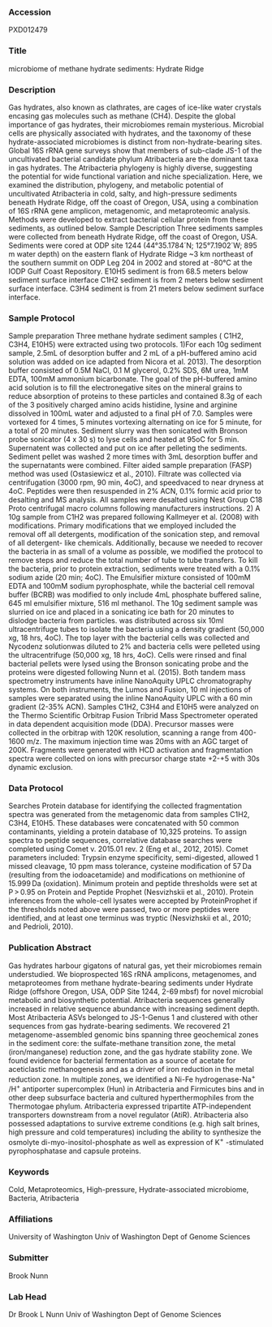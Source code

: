 ### Accession
PXD012479

### Title
microbiome of methane hydrate sediments: Hydrate Ridge

### Description
Gas hydrates, also known as clathrates, are cages of ice-like water crystals encasing gas molecules such as methane (CH4).   Despite the global importance of gas hydrates, their microbiomes remain mysterious. Microbial cells are physically associated with hydrates, and the taxonomy of these hydrate-associated microbiomes is distinct from non-hydrate-bearing sites.   Global 16S rRNA gene surveys show that members of sub-clade JS-1 of the uncultivated bacterial candidate phylum Atribacteria are the dominant taxa in gas hydrates.  The Atribacteria phylogeny is highly diverse, suggesting the potential for wide functional variation and niche specialization.   Here, we examined the distribution, phylogeny, and metabolic potential of uncultivated Atribacteria in cold, salty, and high-pressure sediments beneath Hydrate Ridge, off the coast of Oregon, USA, using a combination of 16S rRNA gene amplicon, metagenomic, and metaproteomic analysis.  Methods were developed to extract bacterial cellular protein from these sediments, as outlined below. Sample Description Three sediments samples were collected from beneath Hydrate Ridge, off the coast of Oregon, USA.  Sediments were cored at ODP site 1244 (44°35.1784´N; 125°7.1902´W; 895 m water depth) on the eastern flank of Hydrate Ridge ~3 km northeast of the southern summit on ODP Leg 204 in 2002 and stored at -80°C at the IODP Gulf Coast Repository. E10H5 sediment is from 68.5 meters below sediment surface interface C1H2 sediment is from 2 meters below sediment surface interface.   C3H4  sediment is from 21 meters below sediment surface interface.

### Sample Protocol
Sample preparation Three methane hydrate sediment samples ( C1H2, C3H4, E10H5) were extracted using two protocols. 1)For each 10g sediment sample, 2.5mL of desorption buffer and 2 mL of a pH-buffered amino acid solution was added on ice adapted from Nicora et al. 2013).  The desorption buffer consisted of 0.5M NaCl, 0.1 M glycerol, 0.2% SDS, 6M urea, 1mM EDTA, 100mM ammonium bicarbonate.  The goal of the pH-buffered amino acid solution is to fill the electronegative sites on the mineral grains to reduce absorption of proteins to these particles and contained 8.3g of each of the 3 positively charged amino acids histidine, lysine and arginine dissolved in 100mL water and adjusted to a final pH of 7.0.  Samples were vortexed for 4 times, 5 minutes vortexing alternating on ice for 5 minute, for a total of 20 minutes.  Sediment slurry was then sonicated with Bronson probe sonicator (4 x 30 s) to lyse cells and heated at 95oC for 5 min.  Supernatent was collected and put on ice after pelleting the sediments.  Sediment pellet was washed 2 more times with 3mL desorption buffer and the supernatants were combined.  Filter aided sample preparation (FASP) method was used (Ostasiewicz et al., 2010).  Filtrate was collected via centrifugation (3000 rpm, 90 min, 4oC), and speedvaced to near dryness at 4oC. Peptides were then resuspended in 2% ACN, 0.1% formic acid prior to desalting and MS analysis.   All samples were desalted using Nest Group C18 Proto centrifugal macro columns following manufacturers instructions.    2) A 10g sample from C1H2 was prepared following Kallmeyer et al. (2008) with modifications.  Primary modifications that we employed included the removal off all detergents, modification of the sonication step, and removal of all detergent- like chemicals.  Additionally, because we needed to recover the bacteria in as small of a volume as possible, we modified the protocol to remove steps and reduce the total number of tube to tube transfers.  To kill the bacteria, prior to protein extraction, sediments were treated with a 0.1% sodium azide (20 min; 4oC). The Emulsifier mixture consisted of 100mM EDTA and 100mM sodium pyrophosphate, while the bacterial cell removal buffer (BCRB) was modified to only include 4mL phosphate buffered saline, 645 ml emulsifier mixture, 516 ml methanol.  The 10g sediment sample was slurried on ice and placed in a sonicating ice bath for 20 minutes to dislodge bacteria from particles. was distributed across six 10ml ultracentrifuge tubes to isolate the bacteria using a density gradient (50,000 xg, 18 hrs, 4oC).  The top layer with the bacterial cells was collected and Nycodenz solutionwas diluted to 2% and bacteria cells were pelleted using the ultracentrifuge (50,000 xg, 18 hrs, 4oC).  Cells were rinsed and final bacterial pellets were lysed using the Bronson sonicating probe and the proteins were digested following Nunn et al. (2015).  Both tandem mass spectrometry instruments have inline NanoAquity UPLC chromatography systems.  On both instruments, the Lumos and Fusion, 10 ml injections of samples were separated using the inline NanoAquity UPLC with a 60 min gradient (2-35% ACN). Samples C1H2, C3H4 and E10H5 were analyzed on the Thermo Scientific Orbitrap Fusion Tribrid Mass Spectrometer operated in data dependent acquisition mode (DDA). Precursor masses were collected in the orbitrap with 120K resolution, scanning a range from 400-1600 m/z.  The maximum injection time was 20ms with an AGC target of 200K.  Fragments were generated with HCD activation and fragmentation spectra were collected on ions with precursor charge state +2-+5 with 30s dynamic exclusion.

### Data Protocol
Searches Protein database for identifying the collected fragmentation spectra was generated from the metagenomic data from samples C1H2, C3H4, E10H5. These databases were concatenated with 50 common contaminants, yielding a protein database of 10,325 proteins.  To assign spectra to peptide sequences, correlative database searches were completed using Comet v. 2015.01 rev. 2 (Eng et al., 2012, 2015). Comet parameters included: Trypsin enzyme specificity, semi-digested, allowed 1 missed cleavage, 10 ppm mass tolerance, cysteine modification of 57 Da (resulting from the iodoacetamide) and modifications on methionine of 15.999 Da (oxidation). Minimum protein and peptide thresholds were set at P > 0.95 on Protein and Peptide Prophet (Nesvizhskii et al., 2010). Protein inferences from the whole-cell lysates were accepted by ProteinProphet if the thresholds noted above were passed, two or more peptides were identified, and at least one terminus was tryptic (Nesvizhskii et al., 2010; and Pedrioli, 2010).

### Publication Abstract
Gas hydrates harbour gigatons of natural gas, yet their microbiomes remain understudied. We bioprospected 16S rRNA amplicons, metagenomes, and metaproteomes from methane hydrate-bearing sediments under Hydrate Ridge (offshore Oregon, USA, ODP Site 1244, 2-69&#x2009;mbsf) for novel microbial metabolic and biosynthetic potential. Atribacteria sequences generally increased in relative sequence abundance with increasing sediment depth. Most Atribacteria ASVs belonged to JS-1-Genus 1 and clustered with other sequences from gas hydrate-bearing sediments. We recovered 21 metagenome-assembled genomic bins spanning three geochemical zones in the sediment core: the sulfate-methane transition zone, the metal (iron/manganese) reduction zone, and the gas hydrate stability zone. We found evidence for bacterial fermentation as a source of acetate for aceticlastic methanogenesis and as a driver of iron reduction in the metal reduction zone. In multiple zones, we identified a Ni-Fe hydrogenase-Na<sup>+</sup> /H<sup>+</sup> antiporter supercomplex (Hun) in Atribacteria and Firmicutes bins and in other deep subsurface bacteria and cultured hyperthermophiles from the Thermotogae phylum. Atribacteria expressed tripartite ATP-independent transporters downstream from a novel regulator (AtiR). Atribacteria also possessed adaptations to survive extreme conditions (e.g. high salt brines, high pressure and cold temperatures) including the ability to synthesize the osmolyte di-myo-inositol-phosphate as well as expression of K<sup>+</sup> -stimulated pyrophosphatase and capsule proteins.

### Keywords
Cold, Metaproteomics, High-pressure, Hydrate-associated microbiome, Bacteria, Atribacteria

### Affiliations
University of Washington
Univ of Washington Dept of Genome Sciences

### Submitter
Brook Nunn

### Lab Head
Dr Brook L Nunn
Univ of Washington Dept of Genome Sciences


